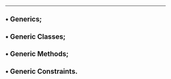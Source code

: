 --------------------------------
• Generics;
---------------------------------
• Generic Classes;
------------------------------------
• Generic Methods;
--------------------------------------
• Generic Constraints.
--------------------------------------
